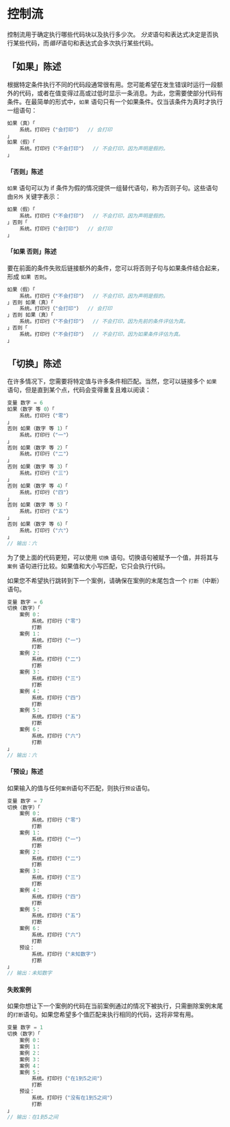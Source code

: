 # 控制流
控制流用于确定执行哪些代码块以及执行多少次。 *分支*语句和表达式决定是否执行某些代码，而*循环*语句和表达式会多次执行某些代码。

## 「如果」陈述
根据特定条件执行不同的代码段通常很有用。您可能希望在发生错误时运行一段额外的代码，或者在值变得过高或过低时显示一条消息。为此，您需要使部分代码有条件。在最简单的形式中，```如果``` 语句只有一个如果条件。仅当该条件为真时才执行一组语句：
```c
如果（真）「
    系统。打印行（"会打印"）  // 会打印
」
如果（假）「
    系统。打印行（"不会打印"）  // 不会打印，因为声明是假的。
」
```
#### 「否则」陈述
```如果``` 语句可以为 if 条件为假的情况提供一组替代语句，称为否则子句。这些语句由```另外``` 关键字表示：
```c
如果（假）「
    系统。打印行（"不会打印"）  // 不会打印，因为声明是假的。
」否则「
    系统。打印行（"会打印"）  // 会打印
」
```
#### 「如果 否则」陈述
要在前面的条件失败后链接额外的条件，您可以将否则子句与如果条件结合起来，形成 ```如果 否则```。
```c
如果（假）「
    系统。打印行（"不会打印"）  // 不会打印，因为声明是假的。
」否则 如果（真）「
    系统。打印行（"会打印"）  // 会打印
」否则 如果（真）「
    系统。打印行（"不会打印"）  // 不会打印，因为先前的条件评估为真。
」否则「
    系统。打印行（"不会打印"）  // 不会打印，因为如果条件评估为真。
」
```

## 「切换」陈述
在许多情况下，您需要将特定值与许多条件相匹配。当然，您可以链接多个 ```如果``` 语句，但是直到某个点，代码会变得重复且难以阅读：
```c
变量 数字 = 6
如果（数字 等 0）「
    系统。打印行（"零"）
」 
否则 如果（数字 等 1）「
    系统。打印行（"一"）
」 
否则 如果（数字 等 2）「
    系统。打印行（"二"）
」 
否则 如果（数字 等 3）「
    系统。打印行（"三"）
」 
否则 如果（数字 等 4）「
    系统。打印行（"四"）
」 
否则 如果（数字 等 5）「
    系统。打印行（"五"）
」 
否则 如果（数字 等 6）「
    系统。打印行（"六"）
」
// 输出：六
```
为了使上面的代码更短，可以使用 ```切换``` 语句。切换语句被赋予一个值，并将其与 ```案例``` 语句进行比较。如果值和大小写匹配，它只会执行代码。

如果您不希望执行跳转到下一个案例，请确保在案例的末尾包含一个 ```打断```（中断）语句。
```c
变量 数字 = 6
切换（数字）「
    案例 0：
        系统。打印行（"零"）
        打断
    案例 1：
        系统。打印行（"一"）
        打断
    案例 2：
        系统。打印行（"二"）
        打断
    案例 3：
        系统。打印行（"三"）
        打断
    案例 4：
        系统。打印行（"四"）
        打断
    案例 5：
        系统。打印行（"五"）
        打断
    案例 6：
        系统。打印行（"六"）
        打断
」
// 输出：六
```
#### 「预设」陈述
如果输入的值与任何```案例```语句不匹配，则执行```预设```语句。
```c
变量 数字 = 7
切换（数字）「
    案例 0：
        系统。打印行（"零"）
        打断
    案例 1：
        系统。打印行（"一"）
        打断
    案例 2：
        系统。打印行（"二"）
        打断
    案例 3：
        系统。打印行（"三"）
        打断
    案例 4：
        系统。打印行（"四"）
        打断
    案例 5：
        系统。打印行（"五"）
        打断
    案例 6：
        系统。打印行（"六"）
        打断
    预设：
        系统。打印行（"未知数字"）
        打断
」
// 输出：未知数字
```
#### 失败案例
如果你想让下一个案例的代码在当前案例通过的情况下被执行，只需删除案例末尾的```打断```语句。如果您希望多个值匹配来执行相同的代码，这将非常有用。
```c
变量 数字 = 1
切换（数字）「
    案例 0：
    案例 1：
    案例 2：
    案例 3：
    案例 4：
    案例 5：
        系统。打印行（"在1到5之间"）
        打断
    预设：
        系统。打印行（"没有在1到5之间"）
        打断
」
// 输出：在1到5之间
```